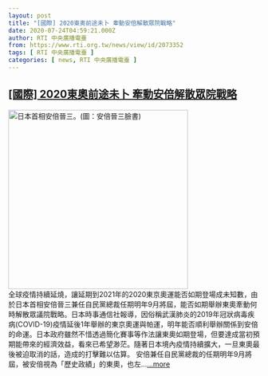 ```yaml
---
layout: post
title: "[國際] 2020東奧前途未卜 牽動安倍解散眾院戰略"
date: 2020-07-24T04:59:21.000Z
author: RTI 中央廣播電臺
from: https://www.rti.org.tw/news/view/id/2073352
tags: [ RTI 中央廣播電臺 ]
categories: [ news, RTI 中央廣播電臺 ]
---
```

<!--1595566761000-->
[[國際] 2020東奧前途未卜 牽動安倍解散眾院戰略](https://www.rti.org.tw/news/view/id/2073352)
------

<div>
<img src="https://static.rti.org.tw/assets/thumbnails/2020/05/25/ca3194849ef88a3245dc8dda9fc47ffb.jpg" width="360" alt="日本首相安倍晉三。(圖：安倍晉三臉書)" title="日本首相安倍晉三。(圖：安倍晉三臉書)"><br>全球疫情持續延燒，讓延期到2021年的2020東京奧運能否如期登場成未知數，由於日本首相安倍晉三兼任自民黨總裁任期明年9月將屆，能否如期舉辦東奧牽動何時解散眾議院戰略。日本時事通信社報導，因俗稱武漢肺炎的2019年冠狀病毒疾病(COVID-19)疫情延後1年舉辦的東京奧運與帕運，明年能否順利舉辦關係到安倍的命運。日本政府雖然不惜透過簡化賽事等作法讓東奧如期登場，但要達成當初預期能帶來的經濟效益，看來已希望渺茫。隨著日本境內疫情持續擴大，一旦東奧最後被迫取消的話，造成的打擊難以估算。 安倍兼任自民黨總裁的任期明年9月將屆，被安倍視為「歷史政績」的東奧，也左...<a target="_blank" href="https://www.rti.org.tw/news/view/id/2073352">...more</a>
</div>
